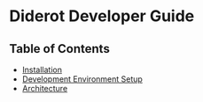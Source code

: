 # Diderot Developer Guide
## Table of Contents
<!-- Reference links -->
[install]: ./installation.md
[dev setup]: ./dev-setup.md
[architecture]: ./architecture.md

* [Installation][install]
* [Development Environment Setup][dev setup]
* [Architecture][architecture]
